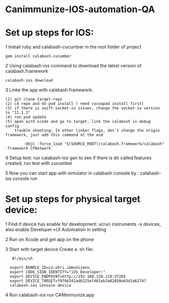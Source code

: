 # Canimmunize-IOS-automation-QA

# Set up steps for IOS:
1 Install ruby and calabash-cucumber in the root folder of project

    gem install calabash-cucumber
    
2 Using calabash-ios command to download the latest version of calabash.framework

    calabash-ios download
    
3 Linke the app with calabash.framework:

    (1) git clone target-repo
    (2) cd repo and do pod install ( need cocoapad install first)
    (3) if there is swift socket-io issues, change the socket-io version to "11.1.3"
    (4) run pod update
    (5) open with xcode and go to target, link the calabash in debug config  
        trouble shooting: In other linker flags, don`t change the origin framework, just add this command at the end
        
            -ObjC -force_load "$(SOURCE_ROOT)/calabash.framework/calabash" -framework CFNetwork
4 Setup test: run calabash-ios gen  to see if there is dir called features created, run test with cucumber

5 Now you can start app with simulator in calabash console by : calabash-ios console run

# Set up steps for physical target device:

1 Find if device has enable for development: xcrun instruments -s devices, also enable Developer->UI Automation in setting

2 Run on Xcode and get app on the phone

3 Start with target device
     Create a .sh file:
   
       #!/bin/sh

      export BUNDLE_ID=ca.ohri.immunizenu
      export CODE_SIGN_IDENTITY="iOS Developer:"
      export DEVICE_ENDPOINT=http://192.168.128.119:37265
      export DEVICE_TARGET=f9f66342ad6225ef481eb3a02850a03d3a62747
      calabash-ios console device


4 Run calabash-ios run CANImmunize.app
